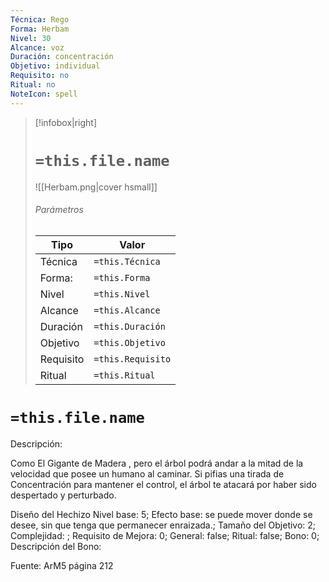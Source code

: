 ```yaml
---
Técnica: Rego
Forma: Herbam
Nivel: 30
Alcance: voz 
Duración: concentración  
Objetivo: individual
Requisito: no
Ritual: no
NoteIcon: spell
---
```


> [!infobox|right]
> # `=this.file.name`
> ![[Herbam.png|cover hsmall]]
> ###### Parámetros
> Tipo |  Valor |
> ---|---|
> Técnica  | `=this.Técnica`  |
> Forma: | `=this.Forma`  |
> Nivel | `=this.Nivel`  |
> Alcance | `=this.Alcance` |
> Duración | `=this.Duración` |
> Objetivo | `=this.Objetivo` |
> Requisito | `=this.Requisito` |
> Ritual | `=this.Ritual` |

# `=this.file.name`
Descripción: <p>Como El Gigante de Madera , pero el árbol podrá andar a la mitad de la velocidad que posee un humano al caminar. Si pifias una tirada de Concentración para mantener el control, el árbol te atacará por haber sido despertado y perturbado.</p>

Diseño del Hechizo
Nivel base: 5; Efecto base: se puede mover donde se desee, sin que tenga que permanecer enraizada.;  Tamaño del Objetivo: 2; Complejidad: ; Requisito de Mejora: 0; General: false; Ritual: false; Bono: 0; Descripción del Bono: 

Fuente: ArM5 página 212